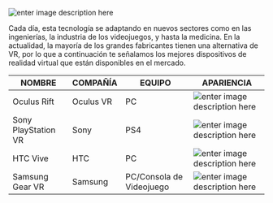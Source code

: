 ![enter image description here](https://s-media-cache-ak0.pinimg.com/originals/ee/ae/36/eeae36f824a5ca8ea2d5596c85d402cc.jpg)

Cada día, esta tecnología se adaptando en nuevos sectores como en las ingenierías, la industria de los videojuegos, y hasta la medicina. En la actualidad, la mayoría de los grandes fabricantes tienen una alternativa de VR, por lo que a continuación te señalamos los mejores dispositivos de realidad virtual que están disponibles en el mercado. 


| NOMBRE  | COMPAÑÍA  | EQUIPO  |  APARIENCIA |
|---|---|---|---|
| Oculus Rift  |  Oculus VR | PC  | ![enter image description here](https://brain-images-ssl.cdn.dixons.com/1/5/10168251/l_10168251_002.jpg)  |
| Sony PlayStation VR  | Sony |  PS4 | ![enter image description here](https://www.bhphotovideo.com/images/images2000x2000/sony_3001560_playstation_vr_ps4_1245989.jpg)  |
| HTC Vive  | HTC  |  PC | ![enter image description here](https://www.vive.com/media/filer_public/4a/b3/4ab384fb-37e4-40ec-8205-cd39d4f4d3ca/vive-be-vr-system-family.png)  |
|  Samsung Gear VR |Samsung |PC/Consola de Videojuego  |  ![enter image description here](https://smhttp-ssl-68749.nexcesscdn.net/media/catalog/product/cache/1/image/720x660/9df78eab33525d08d6e5fb8d27136e95/s/a/sam-gearvr_01.jpg) |
